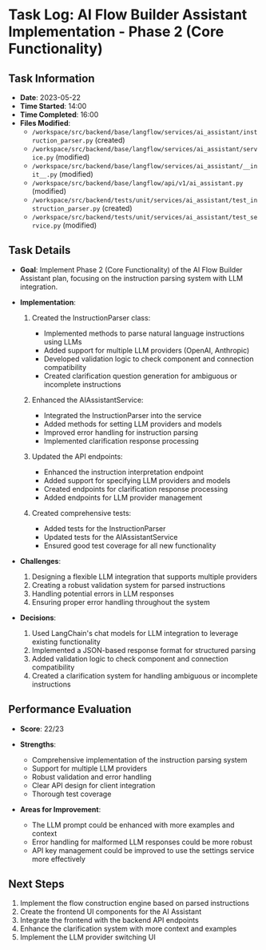 # Task Log: AI Flow Builder Assistant Implementation - Phase 2 (Core Functionality)

## Task Information
- **Date**: 2023-05-22
- **Time Started**: 14:00
- **Time Completed**: 16:00
- **Files Modified**:
  - `/workspace/src/backend/base/langflow/services/ai_assistant/instruction_parser.py` (created)
  - `/workspace/src/backend/base/langflow/services/ai_assistant/service.py` (modified)
  - `/workspace/src/backend/base/langflow/services/ai_assistant/__init__.py` (modified)
  - `/workspace/src/backend/base/langflow/api/v1/ai_assistant.py` (modified)
  - `/workspace/src/backend/tests/unit/services/ai_assistant/test_instruction_parser.py` (created)
  - `/workspace/src/backend/tests/unit/services/ai_assistant/test_service.py` (modified)

## Task Details
- **Goal**: Implement Phase 2 (Core Functionality) of the AI Flow Builder Assistant plan, focusing on the instruction parsing system with LLM integration.

- **Implementation**:
  1. Created the InstructionParser class:
     - Implemented methods to parse natural language instructions using LLMs
     - Added support for multiple LLM providers (OpenAI, Anthropic)
     - Developed validation logic to check component and connection compatibility
     - Created clarification question generation for ambiguous or incomplete instructions

  2. Enhanced the AIAssistantService:
     - Integrated the InstructionParser into the service
     - Added methods for setting LLM providers and models
     - Improved error handling for instruction parsing
     - Implemented clarification response processing

  3. Updated the API endpoints:
     - Enhanced the instruction interpretation endpoint
     - Added support for specifying LLM providers and models
     - Created endpoints for clarification response processing
     - Added endpoints for LLM provider management

  4. Created comprehensive tests:
     - Added tests for the InstructionParser
     - Updated tests for the AIAssistantService
     - Ensured good test coverage for all new functionality

- **Challenges**:
  1. Designing a flexible LLM integration that supports multiple providers
  2. Creating a robust validation system for parsed instructions
  3. Handling potential errors in LLM responses
  4. Ensuring proper error handling throughout the system

- **Decisions**:
  1. Used LangChain's chat models for LLM integration to leverage existing functionality
  2. Implemented a JSON-based response format for structured parsing
  3. Added validation logic to check component and connection compatibility
  4. Created a clarification system for handling ambiguous or incomplete instructions

## Performance Evaluation
- **Score**: 22/23
- **Strengths**:
  - Comprehensive implementation of the instruction parsing system
  - Support for multiple LLM providers
  - Robust validation and error handling
  - Clear API design for client integration
  - Thorough test coverage

- **Areas for Improvement**:
  - The LLM prompt could be enhanced with more examples and context
  - Error handling for malformed LLM responses could be more robust
  - API key management could be improved to use the settings service more effectively

## Next Steps
1. Implement the flow construction engine based on parsed instructions
2. Create the frontend UI components for the AI Assistant
3. Integrate the frontend with the backend API endpoints
4. Enhance the clarification system with more context and examples
5. Implement the LLM provider switching UI
